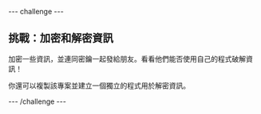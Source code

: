 \--- challenge \---

## 挑戰：加密和解密資訊

加密一些資訊，並連同密鑰一起發給朋友。看看他們能否使用自己的程式破解資訊！

你還可以複製該專案並建立一個獨立的程式用於解密資訊。

\--- /challenge \---
